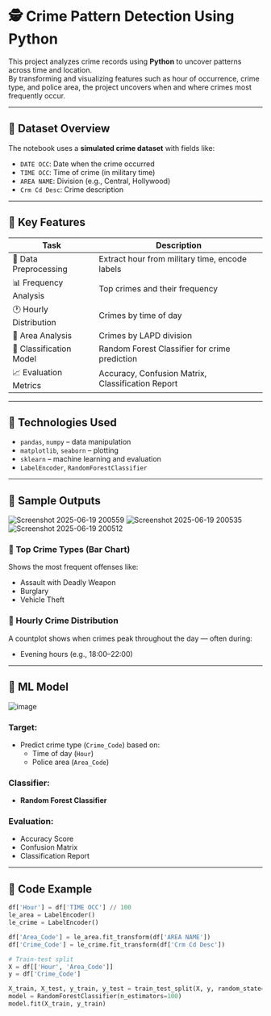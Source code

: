 # 🕵️ Crime Pattern Detection Using Python

This project analyzes crime records using **Python** to uncover patterns across time and location.  
By transforming and visualizing features such as hour of occurrence, crime type, and police area, the project uncovers when and where crimes most frequently occur.

---

## 📌 Dataset Overview

The notebook uses a **simulated crime dataset** with fields like:

- `DATE OCC`: Date when the crime occurred
- `TIME OCC`: Time of crime (in military time)
- `AREA NAME`: Division (e.g., Central, Hollywood)
- `Crm Cd Desc`: Crime description

---

## 🚀 Key Features

| Task                        | Description |
|-----------------------------|-------------|
| 🧹 Data Preprocessing        | Extract hour from military time, encode labels |
| 📊 Frequency Analysis        | Top crimes and their frequency |
| 🕐 Hourly Distribution       | Crimes by time of day |
| 📍 Area Analysis             | Crimes by LAPD division |
| 🤖 Classification Model     | Random Forest Classifier for crime prediction |
| 📈 Evaluation Metrics        | Accuracy, Confusion Matrix, Classification Report |

---

## 🧪 Technologies Used

- `pandas`, `numpy` – data manipulation  
- `matplotlib`, `seaborn` – plotting  
- `sklearn` – machine learning and evaluation  
- `LabelEncoder`, `RandomForestClassifier`  

---

## 📸 Sample Outputs

![Screenshot 2025-06-19 200559](https://github.com/user-attachments/assets/20957a00-7fda-4822-a663-5a329230b54f)
![Screenshot 2025-06-19 200535](https://github.com/user-attachments/assets/eb7a4c80-e14f-48df-8698-5ceb3078272f)
![Screenshot 2025-06-19 200512](https://github.com/user-attachments/assets/c9042a34-7afc-4c6f-a33f-9c46270a15b3)

### 🔹 Top Crime Types (Bar Chart)
Shows the most frequent offenses like:
- Assault with Deadly Weapon
- Burglary
- Vehicle Theft

### 🔹 Hourly Crime Distribution
A countplot shows when crimes peak throughout the day — often during:
- Evening hours (e.g., 18:00–22:00)

---

## 🧠 ML Model
![image](https://github.com/user-attachments/assets/168b0800-c343-4e8f-8a10-80a324e09b72)

### Target:
- Predict crime type (`Crime_Code`) based on:
  - Time of day (`Hour`)
  - Police area (`Area_Code`)

### Classifier:
- **Random Forest Classifier**

### Evaluation:
- Accuracy Score  
- Confusion Matrix  
- Classification Report

---

## 🧪 Code Example

```python
df['Hour'] = df['TIME OCC'] // 100
le_area = LabelEncoder()
le_crime = LabelEncoder()

df['Area_Code'] = le_area.fit_transform(df['AREA NAME'])
df['Crime_Code'] = le_crime.fit_transform(df['Crm Cd Desc'])

# Train-test split
X = df[['Hour', 'Area_Code']]
y = df['Crime_Code']

X_train, X_test, y_train, y_test = train_test_split(X, y, random_state=42)
model = RandomForestClassifier(n_estimators=100)
model.fit(X_train, y_train)
